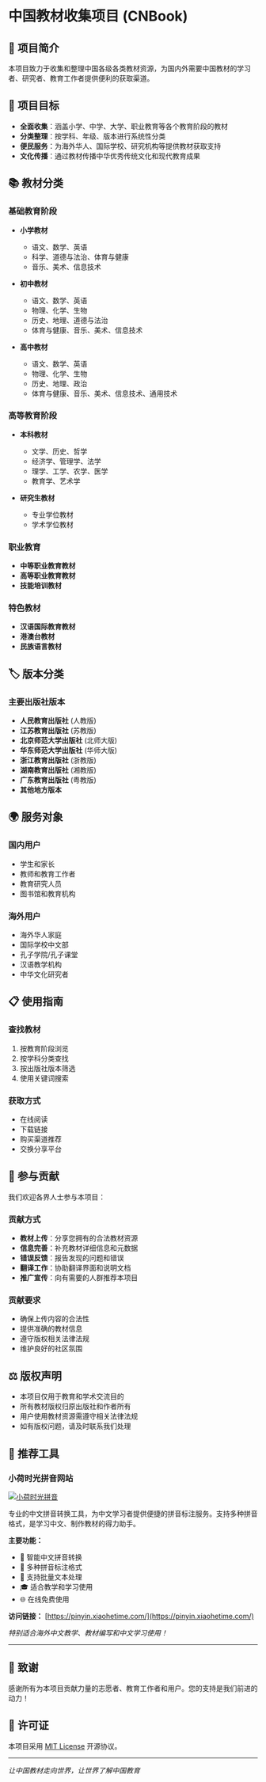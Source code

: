 # 中国教材收集项目 (CNBook)

## 📖 项目简介

本项目致力于收集和整理中国各级各类教材资源，为国内外需要中国教材的学习者、研究者、教育工作者提供便利的获取渠道。

## 🎯 项目目标

- **全面收集**：涵盖小学、中学、大学、职业教育等各个教育阶段的教材
- **分类整理**：按学科、年级、版本进行系统性分类
- **便民服务**：为海外华人、国际学校、研究机构等提供教材获取支持
- **文化传播**：通过教材传播中华优秀传统文化和现代教育成果

## 📚 教材分类

### 基础教育阶段
- **小学教材**
  - 语文、数学、英语
  - 科学、道德与法治、体育与健康
  - 音乐、美术、信息技术
  
- **初中教材**
  - 语文、数学、英语
  - 物理、化学、生物
  - 历史、地理、道德与法治
  - 体育与健康、音乐、美术、信息技术

- **高中教材**
  - 语文、数学、英语
  - 物理、化学、生物
  - 历史、地理、政治
  - 体育与健康、音乐、美术、信息技术、通用技术

### 高等教育阶段
- **本科教材**
  - 文学、历史、哲学
  - 经济学、管理学、法学
  - 理学、工学、农学、医学
  - 教育学、艺术学

- **研究生教材**
  - 专业学位教材
  - 学术学位教材

### 职业教育
- **中等职业教育教材**
- **高等职业教育教材**
- **技能培训教材**

### 特色教材
- **汉语国际教育教材**
- **港澳台教材**
- **民族语言教材**

## 🏷️ 版本分类

### 主要出版社版本
- **人民教育出版社** (人教版)
- **江苏教育出版社** (苏教版)
- **北京师范大学出版社** (北师大版)
- **华东师范大学出版社** (华师大版)
- **浙江教育出版社** (浙教版)
- **湖南教育出版社** (湘教版)
- **广东教育出版社** (粤教版)
- **其他地方版本**

## 🌍 服务对象

### 国内用户
- 学生和家长
- 教师和教育工作者
- 教育研究人员
- 图书馆和教育机构

### 海外用户
- 海外华人家庭
- 国际学校中文部
- 孔子学院/孔子课堂
- 汉语教学机构
- 中华文化研究者

## 📋 使用指南

### 查找教材
1. 按教育阶段浏览
2. 按学科分类查找
3. 按出版社版本筛选
4. 使用关键词搜索

### 获取方式
- 在线阅读
- 下载链接
- 购买渠道推荐
- 交换分享平台

## 🤝 参与贡献

我们欢迎各界人士参与本项目：

### 贡献方式
- **教材上传**：分享您拥有的合法教材资源
- **信息完善**：补充教材详细信息和元数据
- **错误反馈**：报告发现的问题和错误
- **翻译工作**：协助翻译界面和说明文档
- **推广宣传**：向有需要的人群推荐本项目

### 贡献要求
- 确保上传内容的合法性
- 提供准确的教材信息
- 遵守版权相关法律法规
- 维护良好的社区氛围

## ⚖️ 版权声明

- 本项目仅用于教育和学术交流目的
- 所有教材版权归原出版社和作者所有
- 用户使用教材资源需遵守相关法律法规
- 如有版权问题，请及时联系我们处理

## 🔧 推荐工具

### 小荷时光拼音网站
[![小荷时光拼音](https://img.shields.io/badge/拼音工具-小荷时光-blue)](https://pinyin.xiaohetime.com/)

专业的中文拼音转换工具，为中文学习者提供便捷的拼音标注服务。支持多种拼音格式，是学习中文、制作教材的得力助手。

**主要功能：**
- 🎯 智能中文拼音转换
- 📝 多种拼音标注格式
- 📄 支持批量文本处理
- 🎓 适合教学和学习使用
- 🌐 在线免费使用

**访问链接：** [https://pinyin.xiaohetime.com/](https://pinyin.xiaohetime.com/)

*特别适合海外中文教学、教材编写和中文学习使用！*

---

## 🎉 致谢

感谢所有为本项目贡献力量的志愿者、教育工作者和用户。您的支持是我们前进的动力！

## 📄 许可证

本项目采用 [MIT License](LICENSE) 开源协议。

---

*让中国教材走向世界，让世界了解中国教育*
